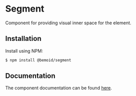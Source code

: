 # Segment

Component for providing visual inner space for the element.

## Installation

Install using NPM:

```bash
$ npm install @bemoid/segment
```

## Documentation

The component documentation can be found [here](//bemoid.org/docs/segment).
